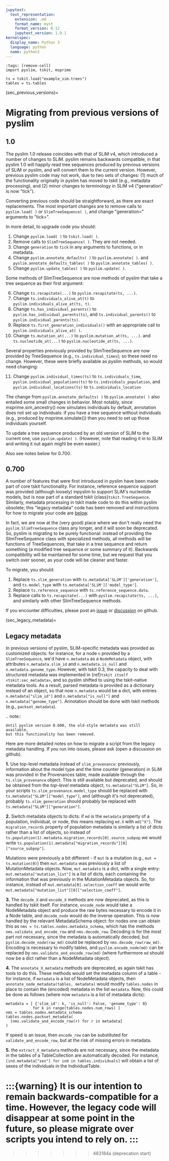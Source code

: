 ```yaml
---
jupytext:
  text_representation:
    extension: .md
    format_name: myst
    format_version: 0.12
    jupytext_version: 1.9.1
kernelspec:
  display_name: Python 3
  language: python
  name: python3
---
```


```{code-cell}
:tags: [remove-cell]
import pyslim, tskit, msprime

ts = tskit.load("example_sim.trees")
tables = ts.tables
```


(sec_previous_versions)=


# Migrating from previous versions of pyslim

## 1.0

The pyslim 1.0 release coincides with that of SLiM v4,
which introduced a number of changes to SLiM.
pyslim remains backwards compatible, in that pyslim 1.0
will happily read tree sequences produced by previous versions of SLiM or pyslim,
and will convert them to the current version.
However, previous pyslim code may not work, due to two sets of changes:
(1) much of the functionality originally in pyslim has moved to tskit
(e.g., metadata processing), and (2) minor changes to terminology in SLiM v4
("generation" is now "tick").

Converting previous code should be straightforward, as there are exact replacements.
The most important changes are to remove calls to `pyslim.load( )` or `SlimTreeSequence( )`,
and change "generation=" arguments to "tick=".

In more detail, to upgrade code you should:

1. Change `pyslim.load( )` to `tskit.load( )`.
2. Remove calls to `SlimTreeSequence( )`. They are not needed.
3. Change `generation` to `tick` in any arguments to functions, or in metadata.
4. Change `pyslim.annotate_defaults( )` to `pyslim.annotate( )`.
    and `pyslim.annotate_defaults_tables( )` to `pyslim.annotate_tables( )`.
5. Change `pyslim.update_tables( )` to `pyslim.update( )`.

Some methods of SlimTreeSequence are now methods of pyslim that take a tree sequence
as their first argument:

6. Change `ts.recapitate(...)` to `pyslim.recapitate(ts, ...)`.
7. Change `ts.individuals_alive_at(t)` to `pyslim.individuals_alive_at(ts, t)`.
8. Change `ts.has_individual_parents()` to `pyslim.has_individual_parents(ts)`,
    and `ts.individual_parents()` to `pyslim.individual_parents(ts)`.
9. Replace `ts.first_generation_individuals()` with
    an appropriate call to `pyslim.individuals_alive_at( )`.
10. Change `ts.mutation_at(...)` to `pyslim.mutation_at(ts, ...)`.
    and `ts.nucleotide_at(...)` to `pyslim.nucleotide_at(ts, ...)`.

Several properties previously provided by SlimTreeSequence are now provided
by TreeSequence (e.g., `ts.individual_times`); so these need no change.
However, these were briefly available as pyslim methods, so would need changing:

11. Change `pyslim.individual_times(ts)` to `ts.individuals_time`,
    `pyslim.individual_populations(ts)` to `ts.individuals_population`, and
    `pyslim.individual_locations(ts)` to `ts.individuals_location`

The change from `pyslim.annotate_defaults( )` to `pyslim.annotate( )`
also entailed some small changes in behavior. Most notably,
since msprime.sim_ancestry() now simulates individuals
by default, annotation does not set up individuals: if you have a tree
sequence without individuals (e.g., produced by msprime.simulate()) then you
need to set up those individuals yourself.

To update a tree sequence produced by an old version of SLiM to the current one,
use `pyslim.update( )`. (However, note that reading it in to SLiM and
writing it out again might be even easier.)

Also see notes below for 0.700.


## 0.700

A number of features that were first introduced in pyslim have been made part of core
tskit functionality. For instance, reference sequence support was provided (although
loosely) inpyslim to support SLiM's nucleotide models, but is now part of a standard
tskit {class}`tskit.TreeSequence`. Similarly, metadata processing in tskit made
code to do this within pyslim obsolete; this "legacy metadata" code has been removed
and instructions for how to migrate your code are [below](sec_legacy_metadata).

In fact, we are now at the (very good) place where we don't really need
the `pyslim.SlimTreeSequence` class any longer,
and it will soon be deprecated.
So, pyslim is migrating to be purely functional: instead of providing the SlimTreeSequence
class with specialized methods, all methods will be functions of TreeSequences,
that take in a tree sequence and return something
(a modified tree sequence or some summary of it).
Backwards compatibility will be maintained for some time, but we request that you
switch over sooner, as your code will be cleaner and faster.

To migrate, you should:


1. Replace `ts.slim_generation` with `ts.metadata['SLiM']['generation']`,
    and `ts.model_type` with `ts.metadata['SLiM']['model_type']`.
2. Replace `ts.reference_sequence` with `ts.reference_sequence.data`.
3. Replace calls to `ts.recapitate(...)` with `pyslim.recapitate(ts, ...)`,
    and similarly with other SlimTreeSequence methods.

If you encounter difficulties, please post an
[issue](https://github.com/tskit-dev/pyslim/issues)
or [discussion](https://github.com/tskit-dev/pyslim/discussions) on github.


(sec_legacy_metadata)=

## Legacy metadata

In previous versions of pyslim,
SLiM-specific metadata was provided as customized objects:
for instance, for a node ``n`` provided by a ``SlimTreeSequence``,
we'd have ``n.metadata`` as a ``NodeMetadata`` object,
with attributes ``n.metadata.slim_id`` and ``n.metadata.is_null`` and ``n.metadata.genome_type``.
However, with tskit 0.3,
the capacity to deal with structured metadata
was implemented in {ref}`tskit itself <tskit:sec_metadata>`,
and so pyslim shifted to using the tskit-native metadata tools.
As a result, parsed metadata is provided as a dictionary instead of an object,
so that now ``n.metadata`` would be a dict,
with entries ``n.metadata["slim_id"]`` and ``n.metadata["is_null"]`` and ``n.metadata["genome_type"]``.
Annotation should be done with tskit methods (e.g., ``packset_metadata``).

.. note::

    Until pyslim version 0.600, the old-style metadata was still available,
    but this functionality has been removed.

Here are more detailed notes on how to migrate a script from the legacy
metadata handling. If you run into issues, please ask (open a discussion on github).

**1.** Use top-level metadata instead of ``slim_provenance``:
previously, information about the model type and the time counter (generation)
in SLiM was provided in the Provenances table, made available through
the ``ts.slim_provenance`` object.  This is still available but deprecated,
and should be obtained from the *top-level* metadata object, ``ts.metadata["SLiM"]``.
So, in your scripts ``ts.slim_provenance.model_type`` should be replaced with
``ts.metadata["SLiM"]["model_type"]``,
and (although it's not deprecated), probably ``ts.slim_generation`` should
probably be replaced with
``ts.metadata["SLiM"]["generation"]``.

**2.** Switch metadata objects to dicts:
if ``md`` is the ``metadata`` property of a population, individual, or node,
this means replacing ``md.X`` with ``md["X"]``.
The ``migration_records`` property of population metadata is similarly
a list of dicts rather than a list of objects, so instead of
``ts.population(1).metadata.migration_records[0].source_subpop``
we would write
``ts.population(1).metadata["migration_records"][0]["source_subpop"]``.

Mutations were previously a bit different - if ``mut`` is a mutation
(e.g., ``mut = ts.mutation(0)``)
then ``mut.metadata`` was previously a list of MutationMetadata objects.
Now, ``mut.metadata`` is a dict, with a single entry:
``mut.metadata["mutation_list"]`` is a list of dicts, each containing the information
that was previously in the MutationMetadata objects.
So, for instance, instead of ``mut.metadata[0].selection_coeff``
we would write ``mut.metadata["mutation_list"][0]["selection_coeff"]``.

**3.** The ``decode_X`` and ``encode_X`` methods are now deprecated,
as this is handled by tskit itself.
For instance, ``encode_node`` would take a NodeMetadata object
and produce the raw bytes necessary to encode it in a Node table,
and ``decode_node`` would do the inverse operation.
This is now handled by the relevant MetadataSchema object:
for nodes one can obtain this as ``nms = ts.tables.nodes.metadata_schema``,
which has the methods ``nms.validate_and_encode_row`` and ``nms.decode_row``.
Decoding is for the most part not necessary,
since the metadata is automatically decoded,
but ``pyslim.decode_node(raw_md)`` could be replaced by ``nms.decode_row(raw_md)``.
Encoding is necessary to modify tables,
and ``pyslim.encode_node(md)`` can be replaced by ``nms.validate_and_encode_row(md)``
(where furthermore ``md`` should now be a dict rather than a NodeMetadata object).

**4.** The ``annotate_X_metadata`` methods are deprecated,
as again tskit has tools to do this.
These methods would set the metadata column of a table -
for instance, if ``metadata`` is a list of NodeMetadata objects, then
``annotate_node_metadata(tables, metadata)`` would modify ``tables.nodes`` in place
to contain the (encoded) metadata in the list ``metadata``.
Now, this could be done as follows (where now ``metadata`` is a list of metadata dicts):

```{code-cell}
metadata = [ {'slim_id': k, 'is_null': False, 'genome_type': 0}
            for k in range(tables.nodes.num_rows) ]
nms = tables.nodes.metadata_schema
tables.nodes.packset_metadata(
  [nms.validate_and_encode_row(r) for r in metadata]
)
```

If speed is an issue, then ``encode_row`` can be substituted for ``validate_and_encode_row``,
but at the risk of missing errors in metadata.

**5.** the ``extract_X_metadata`` methods are not necessary,
since the metadata in the tables of a TableCollection are automatically decoded.
For instance, ``[ind.metadata["sex"] for ind in tables.individuals]`` will obtain
a list of sexes of the individuals in the IndividualTable.

:::{warning}
   It is our intention to remain backwards-compatible for a time.
   However, the legacy code will disappear at some point in the future,
   so please migrate over scripts you intend to rely on.
:::
=======
>>>>>>> 483184a (deprecation start)
